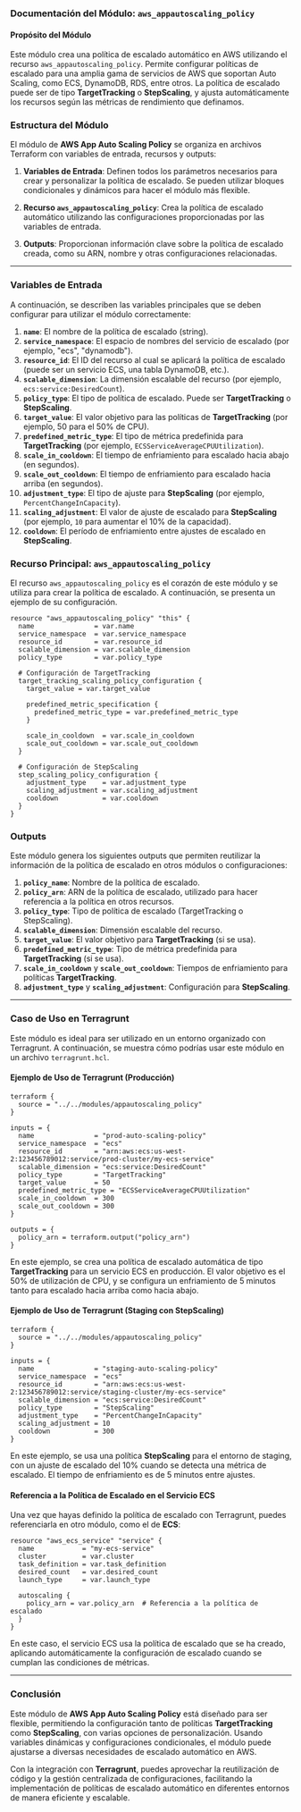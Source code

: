 ### Documentación del Módulo: `aws_appautoscaling_policy`

#### **Propósito del Módulo**

Este módulo crea una política de escalado automático en AWS utilizando el recurso `aws_appautoscaling_policy`. Permite configurar políticas de escalado para una amplia gama de servicios de AWS que soportan Auto Scaling, como ECS, DynamoDB, RDS, entre otros. La política de escalado puede ser de tipo **TargetTracking** o **StepScaling**, y ajusta automáticamente los recursos según las métricas de rendimiento que definamos.

### **Estructura del Módulo**

El módulo de **AWS App Auto Scaling Policy** se organiza en archivos Terraform con variables de entrada, recursos y outputs:

1. **Variables de Entrada**: Definen todos los parámetros necesarios para crear y personalizar la política de escalado. Se pueden utilizar bloques condicionales y dinámicos para hacer el módulo más flexible.
   
2. **Recurso `aws_appautoscaling_policy`**: Crea la política de escalado automático utilizando las configuraciones proporcionadas por las variables de entrada.

3. **Outputs**: Proporcionan información clave sobre la política de escalado creada, como su ARN, nombre y otras configuraciones relacionadas.

---

### **Variables de Entrada**

A continuación, se describen las variables principales que se deben configurar para utilizar el módulo correctamente:

1. **`name`**: El nombre de la política de escalado (string).
2. **`service_namespace`**: El espacio de nombres del servicio de escalado (por ejemplo, "ecs", "dynamodb").
3. **`resource_id`**: El ID del recurso al cual se aplicará la política de escalado (puede ser un servicio ECS, una tabla DynamoDB, etc.).
4. **`scalable_dimension`**: La dimensión escalable del recurso (por ejemplo, `ecs:service:DesiredCount`).
5. **`policy_type`**: El tipo de política de escalado. Puede ser **TargetTracking** o **StepScaling**.
6. **`target_value`**: El valor objetivo para las políticas de **TargetTracking** (por ejemplo, 50 para el 50% de CPU).
7. **`predefined_metric_type`**: El tipo de métrica predefinida para **TargetTracking** (por ejemplo, `ECSServiceAverageCPUUtilization`).
8. **`scale_in_cooldown`**: El tiempo de enfriamiento para escalado hacia abajo (en segundos).
9. **`scale_out_cooldown`**: El tiempo de enfriamiento para escalado hacia arriba (en segundos).
10. **`adjustment_type`**: El tipo de ajuste para **StepScaling** (por ejemplo, `PercentChangeInCapacity`).
11. **`scaling_adjustment`**: El valor de ajuste de escalado para **StepScaling** (por ejemplo, `10` para aumentar el 10% de la capacidad).
12. **`cooldown`**: El período de enfriamiento entre ajustes de escalado en **StepScaling**.

### **Recurso Principal: `aws_appautoscaling_policy`**

El recurso `aws_appautoscaling_policy` es el corazón de este módulo y se utiliza para crear la política de escalado. A continuación, se presenta un ejemplo de su configuración.

```hcl
resource "aws_appautoscaling_policy" "this" {
  name               = var.name
  service_namespace  = var.service_namespace
  resource_id        = var.resource_id
  scalable_dimension = var.scalable_dimension
  policy_type        = var.policy_type

  # Configuración de TargetTracking
  target_tracking_scaling_policy_configuration {
    target_value = var.target_value

    predefined_metric_specification {
      predefined_metric_type = var.predefined_metric_type
    }

    scale_in_cooldown  = var.scale_in_cooldown
    scale_out_cooldown = var.scale_out_cooldown
  }

  # Configuración de StepScaling
  step_scaling_policy_configuration {
    adjustment_type    = var.adjustment_type
    scaling_adjustment = var.scaling_adjustment
    cooldown           = var.cooldown
  }
}
```

### **Outputs**

Este módulo genera los siguientes outputs que permiten reutilizar la información de la política de escalado en otros módulos o configuraciones:

1. **`policy_name`**: Nombre de la política de escalado.
2. **`policy_arn`**: ARN de la política de escalado, utilizado para hacer referencia a la política en otros recursos.
3. **`policy_type`**: Tipo de política de escalado (TargetTracking o StepScaling).
4. **`scalable_dimension`**: Dimensión escalable del recurso.
5. **`target_value`**: El valor objetivo para **TargetTracking** (si se usa).
6. **`predefined_metric_type`**: Tipo de métrica predefinida para **TargetTracking** (si se usa).
7. **`scale_in_cooldown`** y **`scale_out_cooldown`**: Tiempos de enfriamiento para políticas **TargetTracking**.
8. **`adjustment_type`** y **`scaling_adjustment`**: Configuración para **StepScaling**.

---

### **Caso de Uso en Terragrunt**

Este módulo es ideal para ser utilizado en un entorno organizado con Terragrunt. A continuación, se muestra cómo podrías usar este módulo en un archivo `terragrunt.hcl`.

#### **Ejemplo de Uso de Terragrunt (Producción)**

```hcl
terraform {
  source = "../../modules/appautoscaling_policy"
}

inputs = {
  name               = "prod-auto-scaling-policy"
  service_namespace  = "ecs"
  resource_id        = "arn:aws:ecs:us-west-2:123456789012:service/prod-cluster/my-ecs-service"
  scalable_dimension = "ecs:service:DesiredCount"
  policy_type        = "TargetTracking"
  target_value       = 50
  predefined_metric_type = "ECSServiceAverageCPUUtilization"
  scale_in_cooldown  = 300
  scale_out_cooldown = 300
}

outputs = {
  policy_arn = terraform.output("policy_arn")
}
```

En este ejemplo, se crea una política de escalado automática de tipo **TargetTracking** para un servicio ECS en producción. El valor objetivo es el 50% de utilización de CPU, y se configura un enfriamiento de 5 minutos tanto para escalado hacia arriba como hacia abajo.

#### **Ejemplo de Uso de Terragrunt (Staging con StepScaling)**

```hcl
terraform {
  source = "../../modules/appautoscaling_policy"
}

inputs = {
  name               = "staging-auto-scaling-policy"
  service_namespace  = "ecs"
  resource_id        = "arn:aws:ecs:us-west-2:123456789012:service/staging-cluster/my-ecs-service"
  scalable_dimension = "ecs:service:DesiredCount"
  policy_type        = "StepScaling"
  adjustment_type    = "PercentChangeInCapacity"
  scaling_adjustment = 10
  cooldown           = 300
}
```

En este ejemplo, se usa una política **StepScaling** para el entorno de staging, con un ajuste de escalado del 10% cuando se detecta una métrica de escalado. El tiempo de enfriamiento es de 5 minutos entre ajustes.

#### **Referencia a la Política de Escalado en el Servicio ECS**

Una vez que hayas definido la política de escalado con Terragrunt, puedes referenciarla en otro módulo, como el de **ECS**:

```hcl
resource "aws_ecs_service" "service" {
  name            = "my-ecs-service"
  cluster         = var.cluster
  task_definition = var.task_definition
  desired_count   = var.desired_count
  launch_type     = var.launch_type

  autoscaling {
    policy_arn = var.policy_arn  # Referencia a la política de escalado
  }
}
```

En este caso, el servicio ECS usa la política de escalado que se ha creado, aplicando automáticamente la configuración de escalado cuando se cumplan las condiciones de métricas.

---

### **Conclusión**

Este módulo de **AWS App Auto Scaling Policy** está diseñado para ser flexible, permitiendo la configuración tanto de políticas **TargetTracking** como **StepScaling**, con varias opciones de personalización. Usando variables dinámicas y configuraciones condicionales, el módulo puede ajustarse a diversas necesidades de escalado automático en AWS.

Con la integración con **Terragrunt**, puedes aprovechar la reutilización de código y la gestión centralizada de configuraciones, facilitando la implementación de políticas de escalado automático en diferentes entornos de manera eficiente y escalable.